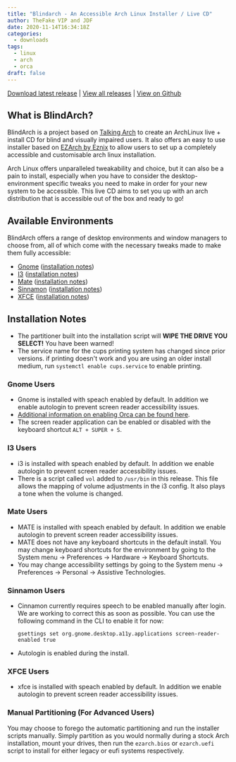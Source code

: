 ```yaml
---
title: "Blindarch - An Accessible Arch Linux Installer / Live CD"
author: TheFake VIP and JDF
date: 2020-11-14T16:34:18Z
categories:
  - downloads
tags:
  - linux
  - arch
  - orca
draft: false
---
```


[Download latest release](https://downloads.blindcomputing.org/blindarch/BlindArch-2020.11.28-x86_64.iso)
\| [View all releases](https://downloads.blindcomputing.org/blindarch)
\| [View on Github](https://github.com/blind-computing/blindarch)

## What is BlindArch?

BlindArch is a project based on [Talking Arch](http://talkingarch.info) to create an ArchLinux live + install CD for
blind and visually impaired users. It also offers an easy to use installer based on [EZArch by
Eznix](https://sourceforge.net/projects/ezarch/) to allow users to set up a completely accessible and customisable arch
linux installation.

Arch Linux offers unparalleled tweakability and choice, but it can also be a pain to install, especially when you have
to consider the desktop-environment specific tweaks you need to make in order for your new system to be accessible. This
live CD aims to set you up with an arch distribution that is accessible out of the box and ready to go!

## Available Environments

BlindArch offers a range of desktop environments and window managers to choose from, all of which come with the
necessary tweaks made to make them fully accessible:

- [Gnome](https://gnome.org) ([installation notes](#gnome-users))
- [I3](https://i3-wm.org) ([installation notes](#i3-users))
- [Mate](https://mate-desktop.org) ([installation notes](#mate-users))
- [Sinnamon](https://cinnamon-spices.linuxmint.com) ([installation notes](#sinnamon-users))
- [XFCE](https://xfce.org) ([installation notes](#xfce-users))

## Installation Notes

- The partitioner built into the installation script will **WIPE THE DRIVE YOU SELECT!** You have been warned!
- The service name for the cups printing system has changed since prior versions. if printing doesn't work and you are
  using an older install medium, run `systemctl enable cups.service` to enable printing.

### Gnome Users

- Gnome is installed with speach enabled by default. In addition we enable autologin to prevent screen reader
  accessibility issues.
- [Additional information on enabling Orca can be found
  here](https://help.gnome.org/users/orca/stable/howto_the_orca_modifier.html.en).
- The screen reader application can be enabled or disabled with the keyboard shortcut `ALT + SUPER + S`.

### I3 Users

- i3 is installed with speach enabled by default. In addition we enable autologin to prevent screen reader
  accessibility issues.
- There is a script called `vol` added to `/usr/bin` in this release. This file allows the mapping of volume
  adjustments in the i3 config. It also plays a tone when the volume is changed.

### Mate Users

- MATE is installed with speach enabled by default. In addition we enable autologin to prevent screen reader
  accessibility issues.
- MATE does not have any keyboard shortcuts in the default install. You may change keyboard shortcuts for the
  environment by going to the System menu -\> Preferences -\> Hardware -\> Keyboard Shortcuts.
- You may change accessibility settings by going to the System menu -\> Preferences -\> Personal -\> Assistive
  Technologies.

### Sinnamon Users

- Cinnamon currently requires speech to be enabled manually after login. We are working to correct this as soon as
  possible. You can use the following command in the CLI to enable it for now:

  ```{.bash}
  gsettings set org.gnome.desktop.a11y.applications screen-reader-enabled true
  ```

- Autologin is enabled during the install.

### XFCE Users

- xfce is installed with speach enabled by default. In addition we enable autologin to prevent screen reader
  accessibility issues.

### Manual Partitioning (For Advanced Users)

You may choose to forego the automatic partitioning and run the installer scripts manually. Simply partition as you
would normally during a stock Arch installation, mount your drives, then run the `ezarch.bios` or `ezarch.uefi` script
to install for either legacy or eufi systems respectively.
